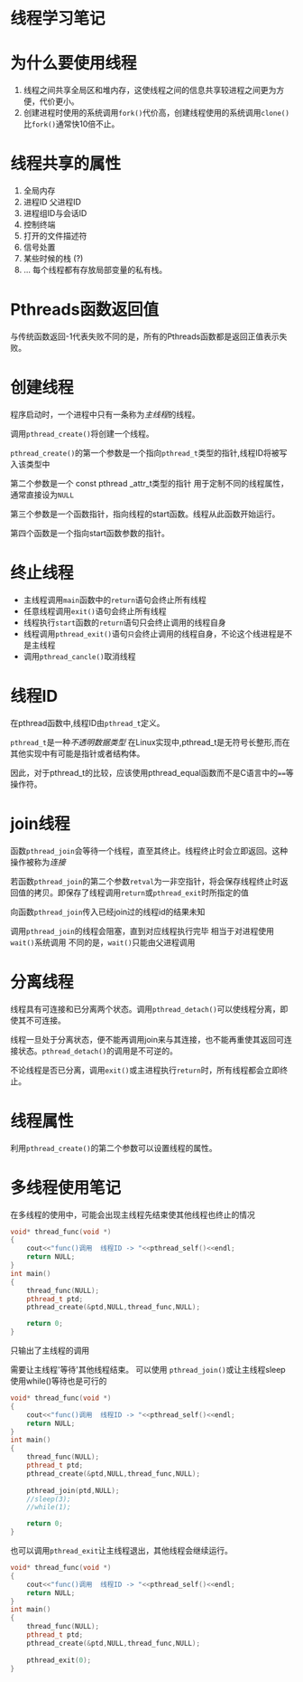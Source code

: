 # 线程学习笔记
# 为什么要使用线程
1. 线程之间共享全局区和堆内存，这使线程之间的信息共享较进程之间更为方便，代价更小。
2. 创建进程时使用的系统调用`fork()`代价高，创建线程使用的系统调用`clone()`比`fork()`通常快10倍不止。

# 线程共享的属性
1. 全局内存
2. 进程ID 父进程ID
3. 进程组ID与会话ID
4. 控制终端
5. 打开的文件描述符
6. 信号处置
7. 某些时候的栈 (?)
8. ...
每个线程都有存放局部变量的私有栈。

# Pthreads函数返回值
与传统函数返回-1代表失败不同的是，所有的Pthreads函数都是返回正值表示失败。

# 创建线程
程序启动时，一个进程中只有一条称为*主线程*的线程。

调用`pthread_create()`将创建一个线程。

`pthread_create()`的第一个参数是一个指向`pthread_t`类型的指针,线程ID将被写入该类型中

第二个参数是一个 const pthread _attr_t类型的指针 用于定制不同的线程属性，通常直接设为`NULL`

第三个参数是一个函数指针，指向线程的start函数。线程从此函数开始运行。

第四个函数是一个指向start函数参数的指针。

# 终止线程
- 主线程调用`main`函数中的`return`语句会终止所有线程
- 任意线程调用`exit()`语句会终止所有线程
- 线程执行`start`函数的`return`语句只会终止调用的线程自身
- 线程调用`pthread_exit()`语句`只`会终止调用的线程自身，不论这个线进程是不是主线程
- 调用`pthread_cancle()`取消线程

# 线程ID
在pthread函数中,线程ID由`pthread_t`定义。

`pthread_t`是一种*不透明数据类型* 在Linux实现中,pthread_t是无符号长整形,而在其他实现中有可能是指针或者结构体。

因此，对于pthread_t的比较，应该使用pthread_equal函数而不是C语言中的`==`等操作符。

# join线程
函数`pthread_join`会等待一个线程，直至其终止。线程终止时会立即返回。这种操作被称为*连接*

若函数`pthread_join`的第二个参数`retval`为一非空指针，将会保存线程终止时返回值的拷贝。即保存了线程调用`return`或`pthread_exit`时所指定的值

向函数`pthread_join`传入已经join过的线程id的结果未知

调用`pthread_join`的线程会阻塞，直到对应线程执行完毕 相当于对进程使用`wait()`系统调用 不同的是，`wait()`只能由父进程调用

# 分离线程
线程具有可连接和已分离两个状态。调用`pthread_detach()`可以使线程分离，即使其不可连接。

线程一旦处于分离状态，便不能再调用join来与其连接，也不能再重使其返回可连接状态。`pthread_detach()`的调用是不可逆的。

不论线程是否已分离，调用`exit()`或主进程执行`return`时，所有线程都会立即终止。

# 线程属性
利用`pthread_create()`的第二个参数可以设置线程的属性。

# 多线程使用笔记

在多线程的使用中，可能会出现主线程先结束使其他线程也终止的情况

```cpp
void* thread_func(void *)
{
    cout<<"func()调用  线程ID -> "<<pthread_self()<<endl;
    return NULL;
}
int main()
{
    thread_func(NULL);
    pthread_t ptd;
    pthread_create(&ptd,NULL,thread_func,NULL);

    return 0;
}
```

只输出了主线程的调用

需要让主线程'等待'其他线程结束。 可以使用 `pthread_join()`或让主线程sleep 使用while()等待也是可行的 

```cpp
void* thread_func(void *)
{
    cout<<"func()调用  线程ID -> "<<pthread_self()<<endl;
    return NULL;
}
int main()
{
    thread_func(NULL);
    pthread_t ptd;
    pthread_create(&ptd,NULL,thread_func,NULL);
    
    pthread_join(ptd,NULL);
    //sleep(3);
    //while(1);

    return 0;
}
```

也可以调用`pthread_exit`让主线程退出，其他线程会继续运行。

```cpp
void* thread_func(void *)
{
    cout<<"func()调用  线程ID -> "<<pthread_self()<<endl;
    return NULL;
}
int main()
{
    thread_func(NULL);
    pthread_t ptd;
    pthread_create(&ptd,NULL,thread_func,NULL);   
    
    pthread_exit(0);
}
```